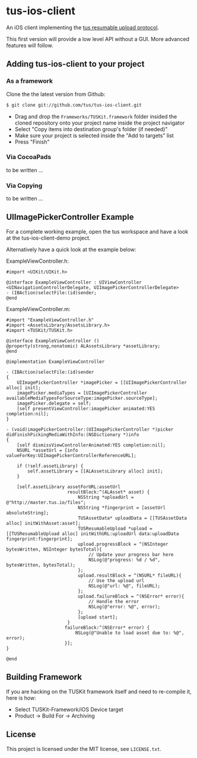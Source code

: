 # tus-ios-client

An iOS client implementing the [tus resumable upload
protocol](https://github.com/tus/tus-resumable-upload-protocol).

This first version will provide a low level API without a GUI. More advanced
features will follow.

## Adding tus-ios-client to your project

### As a framework

Clone the the latest version from Github:

```bash
$ git clone git://github.com/tus/tus-ios-client.git
```

* Drag and drop the `Frameworks/TUSKit.framework` folder insided the cloned
  repository onto your project name inside the project navigator
* Select "Copy items into destination group's folder (if needed)"
* Make sure your project is selected inside the "Add to targets" list
* Press "Finish"

### Via CocoaPads

to be written ...

### Via Copying

to be written ...

## UIImagePickerController Example

For a complete working example, open the tus workspace and have a look at the
tus-ios-client-demo project.

Alternatively have a quick look at the example below:

ExampleViewController.h:

```objc
#import <UIKit/UIKit.h>

@interface ExampleViewController : UIViewController <UINavigationControllerDelegate, UIImagePickerControllerDelegate>
- (IBAction)selectFile:(id)sender;
@end
```

ExampleViewController.m:

```obj
#import "ExampleViewController.h"
#import <AssetsLibrary/AssetsLibrary.h>
#import <TUSKit/TUSKit.h>

@interface ExampleViewController ()
@property(strong,nonatomic) ALAssetsLibrary *assetLibrary;
@end

@implementation ExampleViewController

- (IBAction)selectFile:(id)sender
{
    UIImagePickerController *imagePicker = [[UIImagePickerController alloc] init];
    imagePicker.mediaTypes = [UIImagePickerController availableMediaTypesForSourceType:imagePicker.sourceType];
    imagePicker.delegate = self;
    [self presentViewController:imagePicker animated:YES completion:nil];
}

- (void)imagePickerController:(UIImagePickerController *)picker didFinishPickingMediaWithInfo:(NSDictionary *)info
{
    [self dismissViewControllerAnimated:YES completion:nil];
    NSURL *assetUrl = [info valueForKey:UIImagePickerControllerReferenceURL];

    if (!self.assetLibrary) {
        self.assetLibrary = [[ALAssetsLibrary alloc] init];
    }

    [self.assetLibrary assetForURL:assetUrl
                       resultBlock:^(ALAsset* asset) {
                           NSString *uploadUrl = @"http://master.tus.io/files";
                           NSString *fingerprint = [assetUrl absoluteString];
                           TUSAssetData* uploadData = [[TUSAssetData alloc] initWithAsset:asset];
                           TUSResumableUpload *upload = [[TUSResumableUpload alloc] initWithURL:uploadUrl data:uploadData fingerprint:fingerprint];
                           upload.progressBlock = ^(NSInteger bytesWritten, NSInteger bytesTotal){
                               // Update your progress bar here
                               NSLog(@"progress: %d / %d", bytesWritten, bytesTotal);
                           };
                           upload.resultBlock = ^(NSURL* fileURL){
                               // Use the upload url
                               NSLog(@"url: %@", fileURL);
                           };
                           upload.failureBlock = ^(NSError* error){
                               // Handle the error
                               NSLog(@"error: %@", error);
                           };
                           [upload start];
                       }
                      failureBlock:^(NSError* error) {
                          NSLog(@"Unable to load asset due to: %@", error);
                      }];
}

@end
```

## Building Framework

If you are hacking on the TUSKit framework itself and need to re-compile it,
here is how:

* Select TUSKit-Framework/iOS Device target
* Product -> Build For -> Archiving

## License

This project is licensed under the MIT license, see `LICENSE.txt`.

